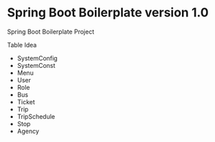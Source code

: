 # Spring Boot Boilerplate version 1.0
Spring Boot Boilerplate Project

Table Idea
- SystemConfig
- SystemConst
- Menu
- User
- Role
- Bus
- Ticket
- Trip
- TripSchedule
- Stop
- Agency